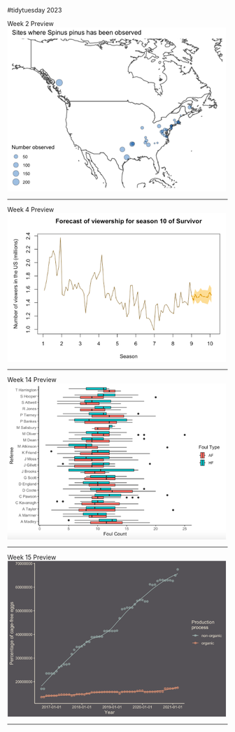 #tidytuesday 2023

Week 2 Preview
<br>
<img align="centre" src="week2/Spinus-pinus-map.png" width="500">
<br>
<hr>

Week 4 Preview
<br>
<img align="centre" src="week4/Viewership Prediction for Season 10.png" width="500">
<br>
<hr>

Week 14 Preview
<br>
<img align="centre" src="Week 14/Week 14 graph.png" width="500">
<br>
<hr>

Week 15 Preview
<br>
<img align="centre" src="Week 15/Week 15 graph.png" width="500">
<br>
<hr>
